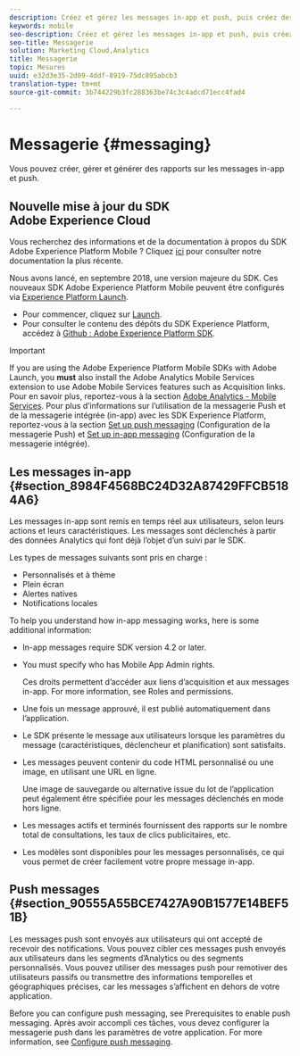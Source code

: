 ```yaml
---
description: Créez et gérez les messages in-app et push, puis créez des rapports sur ces derniers.
keywords: mobile
seo-description: Créez et gérez les messages in-app et push, puis créez des rapports sur ces derniers.
seo-title: Messagerie
solution: Marketing Cloud,Analytics
title: Messagerie
topic: Mesures
uuid: e32d3e35-2d09-4ddf-8919-75dc895abcb3
translation-type: tm+mt
source-git-commit: 3b744229b3fc288363be74c3c4adcd71ecc4fad4

---
```



# Messagerie {#messaging}

Vous pouvez créer, gérer et générer des rapports sur les messages in-app et push.

## Nouvelle mise à jour du SDK Adobe Experience Cloud

Vous recherchez des informations et de la documentation à propos du SDK Adobe Experience Platform Mobile ? Cliquez [ici](https://aep-sdks.gitbook.io/docs/) pour consulter notre documentation la plus récente.

Nous avons lancé, en septembre 2018, une version majeure du SDK. Ces nouveaux SDK Adobe Experience Platform Mobile peuvent être configurés via [Experience Platform Launch](https://www.adobe.com/experience-platform/launch.html).

* Pour commencer, cliquez sur [Launch](https://launch.adobe.com/).
* Pour consulter le contenu des dépôts du SDK Experience Platform, accédez à [Github : Adobe Experience Platform SDK](https://github.com/Adobe-Marketing-Cloud/acp-sdks).

>[!IMPORTANT]
>
> If you are using the Adobe Experience Platform Mobile SDKs with Adobe Launch, you **must** also install the Adobe Analytics Mobile Services extension to use Adobe Mobile Services features such as Acquisition links. Pour en savoir plus, reportez-vous à la section [Adobe Analytics - Mobile Services](https://aep-sdks.gitbook.io/docs/using-mobile-extensions/adobe-analytics-mobile-services). Pour plus d’informations sur l’utilisation de la messagerie Push et de la messagerie intégrée (in-app) avec les SDK Experience Platform, reportez-vous à la section [Set up push messaging](https://aep-sdks.gitbook.io/docs/using-mobile-extensions/adobe-analytics-mobile-services#set-up-push-messaging) (Configuration de la messagerie Push) et [Set up in-app messaging](https://aep-sdks.gitbook.io/docs/using-mobile-extensions/adobe-analytics-mobile-services#set-up-in-app-messaging) (Configuration de la messagerie intégrée).

## Les messages in-app {#section_8984F4568BC24D32A87429FFCB5184A6}

Les messages in-app sont remis en temps réel aux utilisateurs, selon leurs actions et leurs caractéristiques. Les messages sont déclenchés à partir des données Analytics qui font déjà l’objet d’un suivi par le SDK.

Les types de messages suivants sont pris en charge :

* Personnalisés et à thème
* Plein écran
* Alertes natives
* Notifications locales

To help you understand how in-app messaging works, here is some additional information:

* In-app messages require SDK version 4.2 or later.
* You must specify who has Mobile App Admin rights.

   Ces droits permettent d’accéder aux liens d’acquisition et aux messages in-app. For more information, see Roles and permissions.[](/help/using/gs/c-mob-roles-and-permissions.md)
* Une fois un message approuvé, il est publié automatiquement dans l’application.
* Le SDK présente le message aux utilisateurs lorsque les paramètres du message (caractéristiques, déclencheur et planification) sont satisfaits.
* Les messages peuvent contenir du code HTML personnalisé ou une image, en utilisant une URL en ligne.

   Une image de sauvegarde ou alternative issue du lot de l’application peut également être spécifiée pour les messages déclenchés en mode hors ligne.
* Les messages actifs et terminés fournissent des rapports sur le nombre total de consultations, les taux de clics publicitaires, etc.
* Les modèles sont disponibles pour les messages personnalisés, ce qui vous permet de créer facilement votre propre message in-app.

## Push messages {#section_90555A55BCE7427A90B1577E14BEF51B}

Les messages push sont envoyés aux utilisateurs qui ont accepté de recevoir des notifications. Vous pouvez cibler ces messages push envoyés aux utilisateurs dans les segments d’Analytics ou des segments personnalisés. Vous pouvez utiliser des messages push pour remotiver des utilisateurs passifs ou transmettre des informations temporelles et géographiques précises, car les messages s’affichent en dehors de votre application.

Before you can configure push messaging, see Prerequisites to enable push messaging. [](/help/using/c-manage-app-settings/c-mob-confg-app/configure-push-messaging/prerequisites-push-messaging.md) Après avoir accompli ces tâches, vous devez configurer la messagerie push dans les paramètres de votre application. For more information, see [Configure push messaging](/help/using/c-manage-app-settings/c-mob-confg-app/configure-push-messaging/configure-push-messaging.md).
